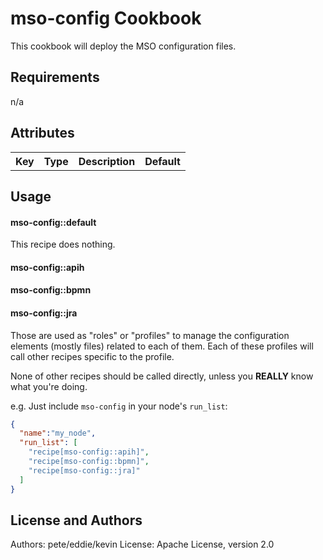 mso-config Cookbook
===================
This cookbook will deploy the MSO configuration files.

Requirements
------------
n/a

Attributes
----------
<table>
  <tr>
    <th>Key</th>
    <th>Type</th>
    <th>Description</th>
    <th>Default</th>
  </tr>
</table>

Usage
-----
#### mso-config::default
This recipe does nothing.

#### mso-config::apih
#### mso-config::bpmn
#### mso-config::jra
Those are used as "roles" or "profiles" to manage the configuration elements (mostly files) related to each of them. Each of these profiles will call other recipes specific to the profile.

None of other recipes should be called directly, unless you **REALLY** know what you're doing.

e.g.
Just include `mso-config` in your node's `run_list`:

```json
{
  "name":"my_node",
  "run_list": [
    "recipe[mso-config::apih]",
    "recipe[mso-config::bpmn]",
    "recipe[mso-config::jra]"
  ]
}
```

License and Authors
-------------------
Authors: pete/eddie/kevin
License: Apache License, version 2.0
